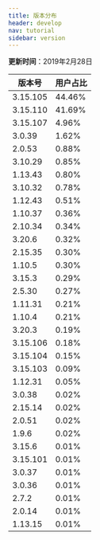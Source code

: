 ```yaml
---
title: 版本分布
header: develop
nav: tutorial
sidebar: version
---
```

**更新时间**：2019年2月28日

|版本号|用户占比|
|---|---|
|3.15.105|44.46%|
|3.15.110|41.69%|
|3.15.107|4.96%|
|3.0.39|1.62%|
|2.0.53|0.88%|
|3.10.29|0.85%|
|1.13.43|0.80%|
|3.10.32|0.78%|
|1.12.43|0.51%|
|1.10.37|0.36%|
|2.10.34|0.34%|
|3.20.6|0.32%|
|2.15.35|0.30%|
|1.10.5|0.30%|
|3.15.3|0.29%|
|2.5.30|0.27%|
|1.11.31|0.21%|
|1.10.4|0.21%|
|3.20.3|0.19%|
|3.15.106|0.18%|
|3.15.104|0.15%|
|3.15.103|0.09%|
|1.12.31|0.05%|
|3.0.38|0.02%|
|2.15.14|0.02%|
|2.0.51|0.02%|
|1.9.6|0.02%|
|3.15.6|0.01%|
|3.15.101|0.01%|
|3.0.37|0.01%|
|3.0.36|0.01%|
|2.7.2|0.01%|
|2.0.14|0.01%|
|1.13.15|0.01%|
